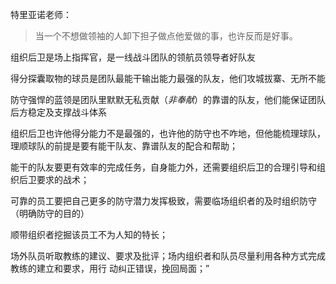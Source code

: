

特里亚诺老师：

> 当一个不想做领袖的人卸下担子做点他爱做的事，也许反而是好事。


组织后卫是场上指挥官，是一线战斗团队的领航员领导者好队友

得分探囊取物的球员是团队最能干输出能力最强的队友，他们攻城拔寨、无所不能

防守强悍的蓝领是团队里默默无私贡献（*非奉献*）的靠谱的队友，他们能保证团队后方稳定及支撑战斗体系

组织后卫也许他得分能力不是最强的，也许他的防守也不咋地，但他能梳理球队，理顺球队的前提是要有能干队友、靠谱队友的配合和帮助；

能干的队友要更有效率的完成任务，自身能力外，还需要组织后卫的合理引导和组织后卫要求的战术；

可靠的员工要把自己更多的防守潜力发挥极致，需要临场组织者的及时组织防守（明确防守的目的）

顺带组织者挖掘该员工不为人知的特长；

场外队员听取教练的建议、要求及批评；场内组织者和队员尽量利用各种方式完成教练的建立和要求，用行
动纠正错误，挽回局面；”